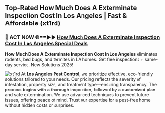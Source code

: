 ## Top-Rated How Much Does A Exterminate Inspection Cost In Los Angeles | Fast & Affordable (xt1rd)

<h3>🐜 ACT NOW 🌐==►► <a href="https://tinyurl.com/yc7vsfwc" rel="nofollow">How Much Does A Exterminate Inspection Cost In Los Angeles Special Deals</a></h3>

**How Much Does A Exterminate Inspection Cost In Los Angeles** eliminates rodents, bed bugs, and termites in LA homes. Get free inspections + same-day service. New Solutions 2025!

[![xt1rd](https://i.imgur.com/1VzRXn8.jpeg)](https://tinyurl.com/yc7vsfwc)
At **Los Angeles Pest Control**, we prioritize effective, eco-friendly solutions tailored to your needs. Our pricing reflects the severity of infestation, property size, and treatment type—ensuring transparency. The process begins with a thorough inspection, followed by a customized plan and safe extermination. We use advanced techniques to prevent future issues, offering peace of mind. Trust our expertise for a pest-free home without hidden costs or surprises.